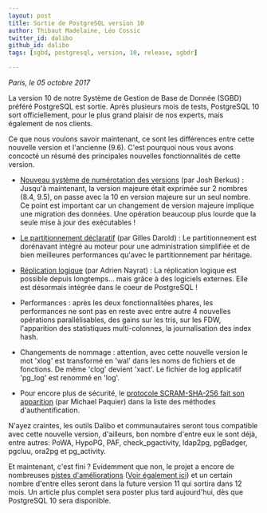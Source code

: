 ```yaml
---
layout: post
title: Sortie de PostgreSQL version 10
author: Thibaut Madelaine, Léo Cossic
twitter_id: dalibo
github_id: dalibo
tags: [sgbd, postgresql, version, 10, release, sgbdr]

---
```


*Paris, le 05 octobre 2017*

La version 10 de notre Système de Gestion de Base de Donnée (SGBD) préféré PostgreSQL est sortie. Après plusieurs mois de tests, PostgreSQL 10 sort officiellement, pour le plus grand plaisir de nos experts, mais également de nos clients.

<!--MORE-->

Ce que nous voulons savoir maintenant, ce sont les différences entre cette nouvelle version et l'ancienne (9.6). C'est pourquoi nous vous avons concocté un résumé des principales nouvelles fonctionnalités de cette version.


  * [Nouveau système de numérotation des versions](http://www.databasesoup.com/2016/05/changing-postgresql-version-numbering.html) (par Josh Berkus) :
Jusqu'à maintenant, la version majeure était exprimée sur 2 nombres (8.4, 9.5), on passe avec la 10 en version majeure sur un seul nombre. Ce point est important car un changement de version majeure implique une migration des données. Une opération beaucoup plus lourde que la seule mise à jour des exécutables !

  * [Le partitionnement déclaratif](http://pgday.fr/slides/darold_pgday_2017_partitionnement.pdf) (par Gilles Darold) : 
Le partitionnement est dorénavant intégré au moteur pour une administration simplifiée et de bien meilleures performances qu'avec le partitionnement par héritage.

  * [Réplication logique](https://blog.anayrat.info/2017/07/29/postgresql-10-et-la-replication-logique-fonctionnement/) (par Adrien Nayrat) : 
La réplication logique est possible depuis longtemps... mais grâce à des logiciels externes. Elle est désormais intégrée dans le coeur de PostgreSQL !

  * Performances : 
après les deux fonctionnalitées phares, les performances ne sont pas en reste avec entre autre 4 nouvelles opérations parallélisables, des gains sur les tris, sur les FDW, l'apparition des statistiques multi-colonnes, la journalisation des index hash.

  * Changements de nommage : 
attention, avec cette nouvelle version le mot 'xlog' est transformé en 'wal' dans les noms de fichiers et de fonctions. De même 'clog' devient 'xact'. Le fichier de log applicatif 'pg_log' est renommé en 'log'.

  * Pour encore plus de sécurité, le [protocole SCRAM-SHA-256 fait son apparition](http://paquier.xyz/postgresql-2/postgres-10-scram-authentication/) (par Michael Paquier) dans la liste des méthodes d'authentification.


N'ayez craintes, les outils Dalibo et communautaires seront tous compatible avec cette nouvelle version, d'ailleurs, bon nombre d'entre eux le sont déjà, entre autres: PoWA, HypoPG, PAF, check_pgactivity, ldap2pg, pgBadger, pgcluu, ora2pg et pg_activity.

Et maintenant, c'est fini ?
Evidemment que non, le projet a encore de nombreuses [pistes d'améliorations](https://wiki.postgresql.org/wiki/Todo) ([Voir également ici](https://wiki.postgresql.org/wiki/PostgreSQL11_Roadmap)) et un certain nombre d'entre elles seront dans la future version 11 qui sortira dans 12 mois.
Un article plus complet sera poster plus tard aujourd'hui, dès que PostgreSQL 10 sera disponible.
